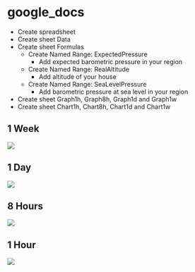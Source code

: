 google_docs
===========

- Create spreadsheet
- Create sheet Data
- Create sheet Formulas
  - Create Named Range: ExpectedPressure
    - Add expected barometric pressure in your region
  - Create Named Range: RealAltitude
    - Add altitude of your house
  - Create Named Range: SeaLevelPressure
    - Add barometric pressure at sea level in your region
- Create sheet Graph1h, Graph8h, Graph1d and Graph1w
- Create sheet Chart1h, Chart8h, Chart1d and Chart1w


1 Week
---
<img src="https://docs.google.com/spreadsheets/d/1gCwaBuUgpOyoaKc_oIFsk8T7z8-9XyrNg86un73OIik/pubchart?oid=1523156643&format=image">
  
1 Day
---
<img src="https://docs.google.com/spreadsheets/d/1gCwaBuUgpOyoaKc_oIFsk8T7z8-9XyrNg86un73OIik/pubchart?oid=1523156643&format=image">

8 Hours
---
<img src="https://docs.google.com/spreadsheets/d/1gCwaBuUgpOyoaKc_oIFsk8T7z8-9XyrNg86un73OIik/pubchart?oid=2000990603&format=image">

1 Hour
---
<img src="https://docs.google.com/spreadsheets/d/1gCwaBuUgpOyoaKc_oIFsk8T7z8-9XyrNg86un73OIik/pubchart?oid=1256967708&format=image">
